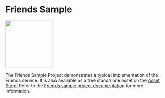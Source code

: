 # Friends Sample

<img src="https://user-images.githubusercontent.com/29762984/223226598-ebd57491-bbae-4d4e-9b2f-b809825b5e1a.png"  width="150" height="150">

The Friends Sample Project demonstrates a typical implementation of the Friends service.
It is also available as a free standalone asset on the [Asset Store!](https://assetstore.unity.com/packages/tools/game-toolkits/friends-247503)
Refer to the [Friends sample project documentation](https://docs.unity.com/friends/en/manual/samples/friends-sample) for more information.

